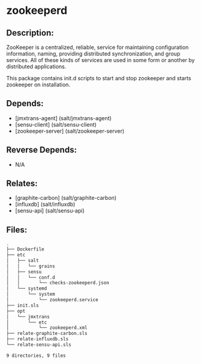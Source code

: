 # zookeeperd

## Description:

ZooKeeper is a centralized, reliable, service for maintaining configuration information, naming, providing distributed synchronization, and group services. All of these kinds of services are used in some form or another by distributed applications.

This package contains init.d scripts to start and stop zookeeper and starts zookeeper on installation.

## Depends:

  -  [jmxtrans-agent] (salt/jmxtrans-agent)
  -  [sensu-client] (salt/sensu-client)
  -  [zookeeper-server] (salt/zookeeper-server)

## Reverse Depends:

  -  N/A

## Relates:

  -  [graphite-carbon] (salt/graphite-carbon)
  -  [influxdb] (salt/influxdb)
  -  [sensu-api] (salt/sensu-api)

## Files:

```bash
.
├── Dockerfile
├── etc
│   ├── salt
│   │   └── grains
│   ├── sensu
│   │   └── conf.d
│   │       └── checks-zookeeperd.json
│   └── systemd
│       └── system
│           └── zookeeperd.service
├── init.sls
├── opt
│   └── jmxtrans
│       └── etc
│           └── zookeeperd.xml
├── relate-graphite-carbon.sls
├── relate-influxdb.sls
└── relate-sensu-api.sls

9 directories, 9 files
```
